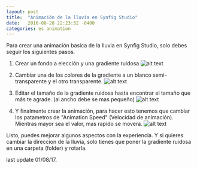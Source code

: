 ```yaml
---
layout: post
title:  "Animación de la lluvia en Synfig Studio"
date:   2016-08-28 22:23:32 -0400
categories: es animation
---
```



Para crear una animación basica de la lluvia en Synfig Studio, solo debes seguir los siguientes pasos.

1. Crear un fondo a elección y una gradiente ruidosa
![alt text](http://soopproject.tk/assets/img/synfigstudio-basic-rain-1.png "Step 1")

2. Cambiar una de los colores de la gradiente a un blanco semi-transparente y el otro transparente.
![alt text](http://soopproject.tk/assets/img/synfigstudio-basic-rain-2.png "Step 2")

3. Editar el tamaño de la gradiente ruidosa hasta encontrar el tamaño que más te agrade. (al ancho debe se mas pequeño)
![alt text](http://soopproject.tk/assets/img/synfigstudio-basic-rain-3.gif "Step 3")

4. Y finalmente crear la animación, para hacer esto tenemos que cambiar los patametros de "Animation Speed" (Velocidad de animación). Mientras mayor sea el valor, mas rapido se movera.
![alt text](http://soopproject.tk/assets/img/synfigstudio-basic-rain-4.gif "Step 4")

Listo, puedes mejorar algunos aspectos con la experiencia. Y si quieres cambiar la direccion de la lluvia, solo tienes que poner la gradiente ruidosa en una carpeta (folder) y rotarla.

last update 01/08/17.
